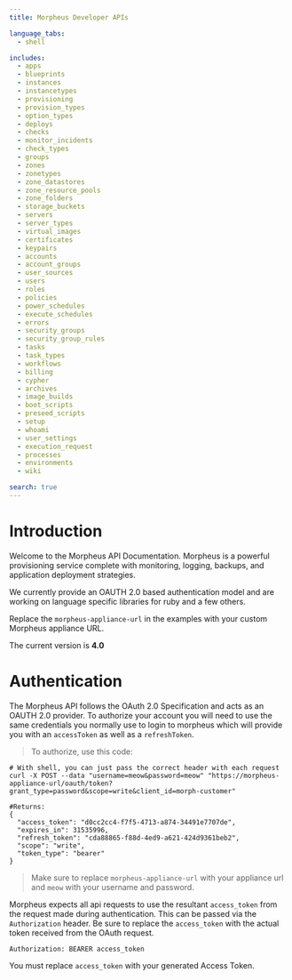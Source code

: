 ```yaml
---
title: Morpheus Developer APIs

language_tabs:
  - shell

includes:
  - apps
  - blueprints
  - instances
  - instancetypes
  - provisioning
  - provision_types
  - option_types
  - deploys
  - checks
  - monitor_incidents
  - check_types
  - groups
  - zones
  - zonetypes
  - zone_datastores
  - zone_resource_pools
  - zone_folders
  - storage_buckets
  - servers
  - server_types
  - virtual_images
  - certificates
  - keypairs
  - accounts
  - account_groups
  - user_sources
  - users
  - roles
  - policies
  - power_schedules
  - execute_schedules
  - errors
  - security_groups
  - security_group_rules
  - tasks
  - task_types
  - workflows
  - billing
  - cypher
  - archives
  - image_builds
  - boot_scripts
  - preseed_scripts
  - setup
  - whoami
  - user_settings
  - execution_request
  - processes
  - environments
  - wiki

search: true
---
```


# Introduction

Welcome to the Morpheus API Documentation. Morpheus is a powerful provisioning service complete with monitoring, logging, backups, and application deployment strategies.

We currently provide an OAUTH 2.0 based authentication model and are working on language specific libraries for ruby and a few others.

<aside class="notice">
Replace the <code>morpheus-appliance-url</code> in the examples with your custom Morpheus appliance URL.
</aside>

The current version is **4.0**

# Authentication

The Morpheus API follows the OAuth 2.0 Specification and acts as an OAUTH 2.0 provider. To authorize your account you will need to use the same credentials you normally use to login to morpheus which will provide you with an `accessToken` as well as a `refreshToken`.

> To authorize, use this code:

```shell
# With shell, you can just pass the correct header with each request
curl -X POST --data "username=meow&password=meow" "https://morpheus-appliance-url/oauth/token?grant_type=password&scope=write&client_id=morph-customer"

#Returns:
{
  "access_token": "d0cc2cc4-f7f5-4713-a874-34491e7707de",
  "expires_in": 31535996,
  "refresh_token": "cda88865-f88d-4ed9-a621-424d9361beb2",
  "scope": "write",
  "token_type": "bearer"
}
```

> Make sure to replace `morpheus-appliance-url` with your appliance url and `meow` with your username and password.

Morpheus expects all api requests to use the resultant `access_token` from the request made during authentication. This can be passed via the `Authorization` header. Be sure to replace the `access_token` with the actual token received from the OAuth request.

`Authorization: BEARER access_token`

<aside class="notice">
You must replace <code>access_token</code> with your generated Access Token.
</aside>
